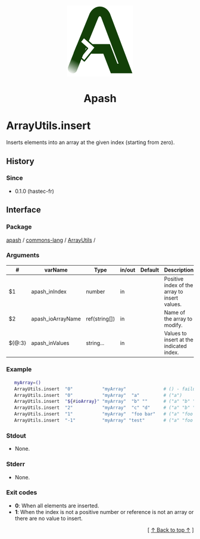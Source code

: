 
<div align='center' id='apash-top'>
  <a href='https://github.com/hastec-fr/apash'>
    <img alt='apash-logo' src='../../../../../../assets/apash-logo.svg'/>
  </a>

  # Apash
</div>


# ArrayUtils.insert
Inserts elements into an array at the given index (starting from zero).

## History
### Since
  * 0.1.0 (hastec-fr)

## Interface
### Package
<!-- apash.packageBegin -->
[apash](../../../apash.md) / [commons-lang](../../commons-lang.md) / [ArrayUtils](../ArrayUtils.md) / 
<!-- apash.packageEnd -->

### Arguments
 | #      | varName              | Type          | in/out   | Default    | Description                          |
 |--------|----------------------|---------------|----------|------------|--------------------------------------|
 | $1     | apash_inIndex        | number        | in       |            | Positive index of the array to insert values. |
 | $2     | apash_ioArrayName    | ref(string[]) | in       |            | Name of the array to modify.                  |
 | ${@:3} | apash_inValues       | string...     | in       |            | Values to insert at the indicated index.      |

### Example
 ```bash
    myArray=()
    ArrayUtils.insert  "0"           "myArray"              # () - failure
    ArrayUtils.insert  "0"           "myArray"  "a"         # ("a")
    ArrayUtils.insert  "${#ioArray}" "myArray"  "b" ""      # ("a" "b" "")
    ArrayUtils.insert  "2"           "myArray"  "c" "d"     # ("a" "b" "c" "d" "")
    ArrayUtils.insert  "1"           "myArray"  "foo bar"   # ("a" "foo bar" "b" "c" "d" "")
    ArrayUtils.insert  "-1"          "myArray" "test"       # ("a" "foo bar" "b" "c" "d" "") - failure
 ```

### Stdout
  * None.
### Stderr
  * None.

### Exit codes
  * **0**: When all elements are inserted.
  * **1**: When the index is not a positive number or reference is not an array or there are no value to insert.

  <div align='right'>[ <a href='#apash-top'>↑ Back to top ↑</a> ]</div>

